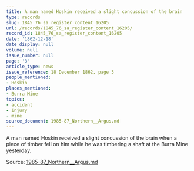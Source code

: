 ```yaml
---
title: A man named Hoskin received a slight concussion of the brain
type: records
slug: 1845_76_sa_register_content_16205
url: /records/1845_76_sa_register_content_16205/
record_id: 1845_76_sa_register_content_16205
date: '1862-12-18'
date_display: null
volume: null
issue_number: null
page: '3'
article_type: news
issue_reference: 18 December 1862, page 3
people_mentioned:
- Hoskin
places_mentioned:
- Burra Mine
topics:
- accident
- injury
- mine
source_document: 1985-87_Northern__Argus.md
---
```


A man named Hoskin received a slight concussion of the brain when a piece of timber fell on him while he was timbering a shaft at the Burra Mine yesterday.

Source: [1985-87_Northern__Argus.md](/downloads/markdown/1985-87_Northern__Argus.md)
